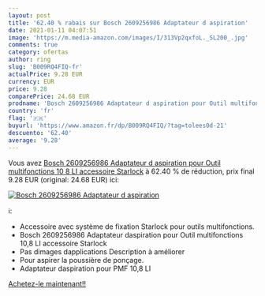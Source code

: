```yaml
---
layout: post
title: '62.40 % rabais sur Bosch 2609256986 Adaptateur d aspiration'
date: 2021-01-11 04:07:51
image: 'https://m.media-amazon.com/images/I/313Vp2qxfoL._SL200_.jpg'
comments: true
category: ofertas
author: ring
slug: 'B009RQ4FIQ-fr'
actualPrice: 9.28 EUR
currency: EUR
price: 9.28
comparePrice: 24.68 EUR
prodname: 'Bosch 2609256986 Adaptateur d aspiration pour Outil multifonctions 10 8 LI accessoire Starlock'
country: 'fr'
flag: '🇫🇷'
buyurl: 'https://www.amazon.fr/dp/B009RQ4FIQ/?tag=tolees0d-21'
descuento: '62.40'
average: '9.28'
---
```


Vous avez [Bosch 2609256986 Adaptateur d aspiration pour Outil multifonctions 10 8 LI accessoire Starlock](https://www.amazon.fr/dp/B009RQ4FIQ/?tag=tolees0d-21)  à  62.40 % de réduction, prix final  9.28 EUR (original: 24.68 EUR) ici:

[![Bosch 2609256986 Adaptateur d aspiration](https://m.media-amazon.com/images/I/313Vp2qxfoL._SL200_.jpg)](https://www.amazon.fr/dp/B009RQ4FIQ/?tag=tolees0d-21)

ℹ️:

- Accessoire avec système de fixation Starlock pour outils multifonctions.
- Bosch 2609256986 Adaptateur daspiration pour Outil multifonctions 10,8 LI accessoire Starlock
- Pas dimages dapplications Description à améliorer
- Pour aspirer la poussière de ponçage.
- Adaptateur daspiration pour PMF 10,8 LI

[Achetez-le maintenant!!](https://www.amazon.fr/dp/B009RQ4FIQ/?tag=tolees0d-21)
